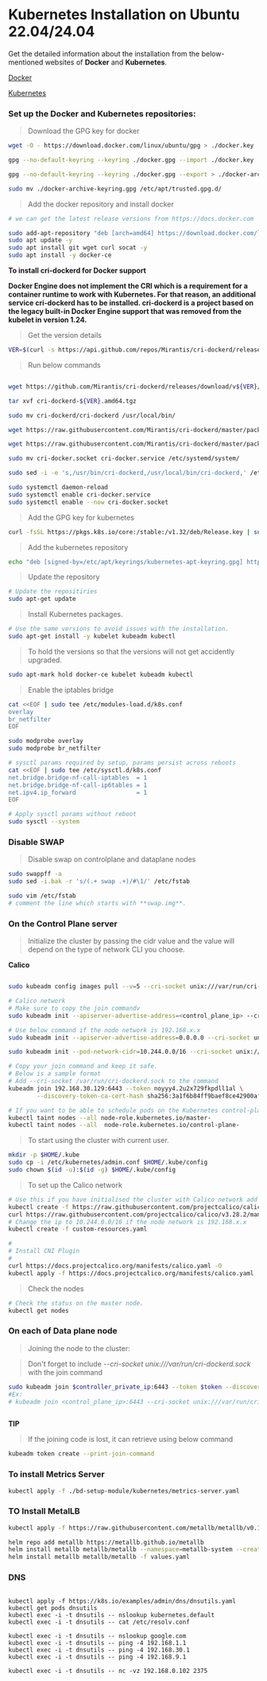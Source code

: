 ﻿# Kubernetes Installation on Ubuntu 22.04/24.04

Get the detailed information about the installation from the below-mentioned websites of **Docker** and **Kubernetes**.

[Docker](https://docs.docker.com/)

[Kubernetes](https://kubernetes.io/)

### Set up the Docker and Kubernetes repositories:

> Download the GPG key for docker

```bash
wget -O - https://download.docker.com/linux/ubuntu/gpg > ./docker.key

gpg --no-default-keyring --keyring ./docker.gpg --import ./docker.key

gpg --no-default-keyring --keyring ./docker.gpg --export > ./docker-archive-keyring.gpg

sudo mv ./docker-archive-keyring.gpg /etc/apt/trusted.gpg.d/
```

> Add the docker repository and install docker

```bash
# we can get the latest release versions from https://docs.docker.com

sudo add-apt-repository "deb [arch=amd64] https://download.docker.com/linux/ubuntu $(lsb_release -cs) stable" -y
sudo apt update -y
sudo apt install git wget curl socat -y
sudo apt install -y docker-ce

```

**To install cri-dockerd for Docker support**

**Docker Engine does not implement the CRI which is a requirement for a container runtime to work with Kubernetes. For that reason, an additional service cri-dockerd has to be installed. cri-dockerd is a project based on the legacy built-in Docker Engine support that was removed from the kubelet in version 1.24.**

> Get the version details

```bash
VER=$(curl -s https://api.github.com/repos/Mirantis/cri-dockerd/releases/latest|grep tag_name | cut -d '"' -f 4|sed 's/v//g')
```

> Run below commands

```bash

wget https://github.com/Mirantis/cri-dockerd/releases/download/v${VER}/cri-dockerd-${VER}.amd64.tgz

tar xvf cri-dockerd-${VER}.amd64.tgz

sudo mv cri-dockerd/cri-dockerd /usr/local/bin/

wget https://raw.githubusercontent.com/Mirantis/cri-dockerd/master/packaging/systemd/cri-docker.service

wget https://raw.githubusercontent.com/Mirantis/cri-dockerd/master/packaging/systemd/cri-docker.socket

sudo mv cri-docker.socket cri-docker.service /etc/systemd/system/

sudo sed -i -e 's,/usr/bin/cri-dockerd,/usr/local/bin/cri-dockerd,' /etc/systemd/system/cri-docker.service

sudo systemctl daemon-reload
sudo systemctl enable cri-docker.service
sudo systemctl enable --now cri-docker.socket

```

> Add the GPG key for kubernetes

```bash
curl -fsSL https://pkgs.k8s.io/core:/stable:/v1.32/deb/Release.key | sudo gpg --dearmor -o /etc/apt/keyrings/kubernetes-apt-keyring.gpg
```

> Add the kubernetes repository

```bash
echo "deb [signed-by=/etc/apt/keyrings/kubernetes-apt-keyring.gpg] https://pkgs.k8s.io/core:/stable:/v1.32/deb/ /" | sudo tee /etc/apt/sources.list.d/kubernetes.list
```

> Update the repository

```bash
# Update the repositiries
sudo apt-get update
```

> Install  Kubernetes packages.

```bash
# Use the same versions to avoid issues with the installation.
sudo apt-get install -y kubelet kubeadm kubectl
```

> To hold the versions so that the versions will not get accidently upgraded.

```bash
sudo apt-mark hold docker-ce kubelet kubeadm kubectl
```

> Enable the iptables bridge

```bash
cat <<EOF | sudo tee /etc/modules-load.d/k8s.conf
overlay
br_netfilter
EOF

sudo modprobe overlay
sudo modprobe br_netfilter

# sysctl params required by setup, params persist across reboots
cat <<EOF | sudo tee /etc/sysctl.d/k8s.conf
net.bridge.bridge-nf-call-iptables  = 1
net.bridge.bridge-nf-call-ip6tables = 1
net.ipv4.ip_forward                 = 1
EOF

# Apply sysctl params without reboot
sudo sysctl --system
```
### Disable SWAP
> Disable swap on controlplane and dataplane nodes

```bash
sudo swappff -a
sudo sed -i.bak -r 's/(.+ swap .+)/#\1/' /etc/fstab
```

```bash
sudo vim /etc/fstab
# comment the line which starts with **swap.img**.
```

### On the Control Plane server

> Initialize the cluster by passing the cidr value and the value will depend on the type of network CLI you choose.

**Calico**

```bash

sudo kubeadm config images pull --v=5 --cri-socket unix:///var/run/cri-dockerd.sock

# Calico network
# Make sure to copy the join commandv
sudo kubeadm init --apiserver-advertise-address=<control_plane_ip> --cri-socket unix:///var/run/containerd/containerd.sock  --pod-network-cidr=192.168.0.0/16

# Use below command if the node network is 192.168.x.x
sudo kubeadm init --apiserver-advertise-address=0.0.0.0 --cri-socket unix:///var/run/cri-dockerd.sock  --pod-network-cidr=10.244.0.0/16

sudo kubeadm init --pod-network-cidr=10.244.0.0/16 --cri-socket unix:///var/run/cri-dockerd.sock --v=5

# Copy your join command and keep it safe.
# Below is a sample format
# Add --cri-socket /var/run/cri-dockerd.sock to the command
kubeadm join 192.168.30.129:6443 --token noyyy4.2u2x729fkpdll1al \
        --discovery-token-ca-cert-hash sha256:3a1f6b84ff9baef8ce42900afffa3a1d8e462d1c0bce7c4119ef19ac7bce8ad7

# If you want to be able to schedule pods on the Kubernetes control-plane node, you need to remove a taint on the master nodes.
kubectl taint nodes --all node-role.kubernetes.io/master-
kubectl taint nodes --all  node-role.kubernetes.io/control-plane-

```

> To start using the cluster with current user.

```bash
mkdir -p $HOME/.kube
sudo cp -i /etc/kubernetes/admin.conf $HOME/.kube/config
sudo chown $(id -u):$(id -g) $HOME/.kube/config
```

> To set up the Calico network

```bash
# Use this if you have initialised the cluster with Calico network add on.
kubectl create -f https://raw.githubusercontent.com/projectcalico/calico/v3.28.2/manifests/tigera-operator.yaml
curl https://raw.githubusercontent.com/projectcalico/calico/v3.28.2/manifests/custom-resources.yaml -O
# Change the ip to 10.244.0.0/16 if the node network is 192.168.x.x
kubectl create -f custom-resources.yaml

#
# Install CNI Plugin
#
curl https://docs.projectcalico.org/manifests/calico.yaml -O
kubectl apply -f https://docs.projectcalico.org/manifests/calico.yaml

```

> Check the nodes

```bash
# Check the status on the master node.
kubectl get nodes
```

### On each of Data plane node

> Joining the node to the cluster:

> Don't forget to include *--cri-socket unix:///var/run/cri-dockerd.sock* with the join command

```bash
sudo kubeadm join $controller_private_ip:6443 --token $token --discovery-token-ca-cert-hash $hash
#Ex:
# kubeadm join <control_plane_ip>:6443 --cri-socket unix:///var/run/cri-dockerd.sock --token 31rvbl.znk703hbelja7qbx --discovery-token-ca-cert-hash sha256:3dd5f401d1c86be4axxxxxxxxxx61ce965f5xxxxxxxxxxf16cb29a89b96c97dd
```


```bash

```

**TIP**
> If the joining code is lost, it can retrieve using below command

```bash
kubeadm token create --print-join-command
```

### To install Metrics Server

```bash
kubectl apply -f ./bd-setup-module/kubernetes/metrics-server.yaml
```

### TO Install MetalLB
```bash
kubectl apply -f https://raw.githubusercontent.com/metallb/metallb/v0.14.9/config/manifests/metallb-native.yaml

helm repo add metallb https://metallb.github.io/metallb
helm install metallb metallb/metallb --namespace=metallb-system --create-namespace=true
helm install metallb metallb/metallb -f values.yaml 
```

### DNS
```shell

kubectl apply -f https://k8s.io/examples/admin/dns/dnsutils.yaml
kubectl get pods dnsutils
kubectl exec -i -t dnsutils -- nslookup kubernetes.default
kubectl exec -i -t dnsutils -- cat /etc/resolv.conf

kubectl exec -i -t dnsutils -- nslookup google.com
kubectl exec -i -t dnsutils -- ping -4 192.168.1.1
kubectl exec -i -t dnsutils -- ping -4 192.168.30.1
kubectl exec -i -t dnsutils -- ping -4 192.168.9.1

kubectl exec -i -t dnsutils -- nc -vz 192.168.0.102 2375
```